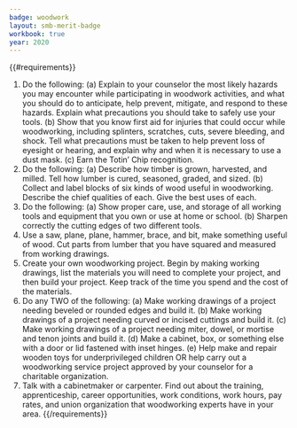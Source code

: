 ```yaml
---
badge: woodwork
layout: smb-merit-badge
workbook: true
year: 2020
---
```


{{#requirements}}
1. Do the following:
    (a) Explain to your counselor the most likely hazards you may encounter while participating in woodwork activities, and what you should do to anticipate, help prevent, mitigate, and respond to these hazards. Explain what precautions you should take to safely use your tools.
    (b) Show that you know first aid for injuries that could occur while woodworking, including splinters, scratches, cuts, severe bleeding, and shock. Tell what precautions must be taken to help prevent loss of eyesight or hearing, and explain why and when it is necessary to use a dust mask.
    (c) Earn the Totin’ Chip recognition.
2. Do the following:
    (a) Describe how timber is grown, harvested, and milled. Tell how lumber is cured, seasoned, graded, and sized.
    (b) Collect and label blocks of six kinds of wood useful in woodworking. Describe the chief qualities of each. Give the best uses of each.
3. Do the following:
    (a) Show proper care, use, and storage of all working tools and equipment that you own or use at home or school.
    (b) Sharpen correctly the cutting edges of two different tools.
4. Use a saw, plane, plane, hammer, brace, and bit, make something useful of wood. Cut parts from lumber that you have squared and measured from working drawings.
5. Create your own woodworking project. Begin by making working drawings, list the materials you will need to complete your project, and then build your project. Keep track of the time you spend and the cost of the materials.
6. Do any TWO of the following:
    (a) Make working drawings of a project needing beveled or rounded edges and build it.
    (b) Make working drawings of a project needing curved or incised cuttings and build it.
    (c) Make working drawings of a project needing miter, dowel, or mortise and tenon joints and build it.
    (d) Make a cabinet, box, or something else with a door or lid fastened with inset hinges.
    (e) Help make and repair wooden toys for underprivileged children OR help carry out a woodworking service project approved by your counselor for a charitable organization.
7. Talk with a cabinetmaker or carpenter. Find out about the training, apprenticeship, career opportunities, work conditions, work hours, pay rates, and union organization that woodworking experts have in your area.
{{/requirements}}
